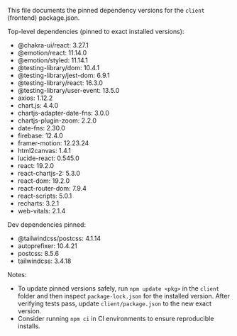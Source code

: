This file documents the pinned dependency versions for the `client` (frontend) package.json.

Top-level dependencies (pinned to exact installed versions):

- @chakra-ui/react: 3.27.1
- @emotion/react: 11.14.0
- @emotion/styled: 11.14.1
- @testing-library/dom: 10.4.1
- @testing-library/jest-dom: 6.9.1
- @testing-library/react: 16.3.0
- @testing-library/user-event: 13.5.0
- axios: 1.12.2
- chart.js: 4.4.0
- chartjs-adapter-date-fns: 3.0.0
- chartjs-plugin-zoom: 2.2.0
- date-fns: 2.30.0
- firebase: 12.4.0
- framer-motion: 12.23.24
- html2canvas: 1.4.1
- lucide-react: 0.545.0
- react: 19.2.0
- react-chartjs-2: 5.3.0
- react-dom: 19.2.0
- react-router-dom: 7.9.4
- react-scripts: 5.0.1
- recharts: 3.2.1
- web-vitals: 2.1.4

Dev dependencies pinned:

- @tailwindcss/postcss: 4.1.14
- autoprefixer: 10.4.21
- postcss: 8.5.6
- tailwindcss: 3.4.18

Notes:
- To update pinned versions safely, run `npm update <pkg>` in the `client` folder and then inspect `package-lock.json` for the installed version. After verifying tests pass, update `client/package.json` to the new exact version.
- Consider running `npm ci` in CI environments to ensure reproducible installs.
